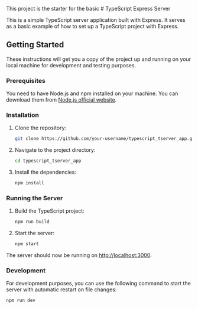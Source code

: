 This project is the starter for the basic # TypeScript Express Server

This is a simple TypeScript server application built with Express. It serves as a basic example of how to set up a TypeScript project with Express.

## Getting Started

These instructions will get you a copy of the project up and running on your local machine for development and testing purposes.

### Prerequisites

You need to have Node.js and npm installed on your machine. You can download them from [Node.js official website](https://nodejs.org/).

### Installation

1. Clone the repository:
    ```sh
    git clone https://github.com/your-username/typescript_tserver_app.git
    ```

2. Navigate to the project directory:
    ```sh
    cd typescript_tserver_app
    ```

3. Install the dependencies:
    ```sh
    npm install
    ```

### Running the Server

1. Build the TypeScript project:
    ```sh
    npm run build
    ```

2. Start the server:
    ```sh
    npm start
    ```

The server should now be running on [http://localhost:3000](http://localhost:3000).

### Development

For development purposes, you can use the following command to start the server with automatic restart on file changes:
```sh
npm run dev
